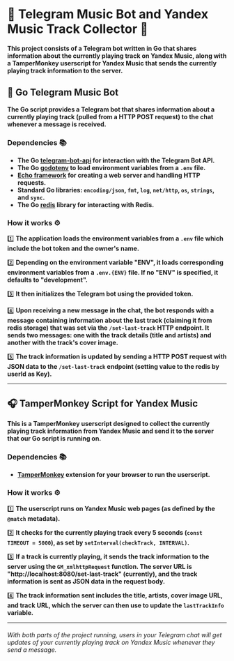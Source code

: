 # 🎵 Telegram Music Bot and Yandex Music Track Collector 🎵

**This project consists of a Telegram bot written in Go that shares information about the currently playing track on Yandex Music, along with a TamperMonkey userscript for Yandex Music that sends the currently playing track information to the server.**

## 🤖 Go Telegram Music Bot

**The Go script provides a Telegram bot that shares information about a currently playing track (pulled from a HTTP POST request) to the chat whenever a message is received.**

### Dependencies 📚

- **The Go [telegram-bot-api](https://github.com/go-telegram-bot-api/telegram-bot-api) for interaction with the Telegram Bot API.**
- **The Go [godotenv](https://github.com/joho/godotenv) to load environment variables from a `.env` file.**
- **[Echo framework](https://github.com/labstack/echo/v4) for creating a web server and handling HTTP requests.**
- **Standard Go libraries: `encoding/json`, `fmt`, `log`, `net/http`, `os`, `strings`, and `sync`.**
- **The Go [redis](https://github.com/redis/go-redis) library for interacting with Redis.**

### How it works ⚙️

1️⃣ **The application loads the environment variables from a `.env` file which include the bot token and the owner's name.**

2️⃣ **Depending on the environment variable "ENV", it loads corresponding environment variables from a `.env.{ENV}` file. If no "ENV" is specified, it defaults to "development".**

3️⃣ **It then initializes the Telegram bot using the provided token.**

4️⃣ **Upon receiving a new message in the chat, the bot responds with a message containing information about the last track (claiming it from redis storage) that was set via the `/set-last-track` HTTP endpoint. It sends two messages: one with the track details (title and artists) and another with the track's cover image.**

5️⃣ **The track information is updated by sending a HTTP POST request with JSON data to the `/set-last-track` endpoint (setting value to the redis by userId as Key).**

---

## 🎧 TamperMonkey Script for Yandex Music

**This is a TamperMonkey userscript designed to collect the currently playing track information from Yandex Music and send it to the server that our Go script is running on.**

### Dependencies 📚

- **[TamperMonkey](https://www.tampermonkey.net/) extension for your browser to run the userscript.**

### How it works ⚙️

1️⃣ **The userscript runs on Yandex Music web pages (as defined by the `@match` metadata).**

2️⃣ **It checks for the currently playing track every 5 seconds (`const TIMEOUT = 5000`), as set by `setInterval(checkTrack, INTERVAL)`.**

3️⃣ **If a track is currently playing, it sends the track information to the server using the `GM_xmlhttpRequest` function. The server URL is "http://localhost:8080/set-last-track" (currently), and the track information is sent as JSON data in the request body.**

4️⃣ **The track information sent includes the title, artists, cover image URL, and track URL, which the server can then use to update the `lastTrackInfo` variable.**

---

###### With both parts of the project running, users in your Telegram chat will get updates of your currently playing track on Yandex Music whenever they send a message.
